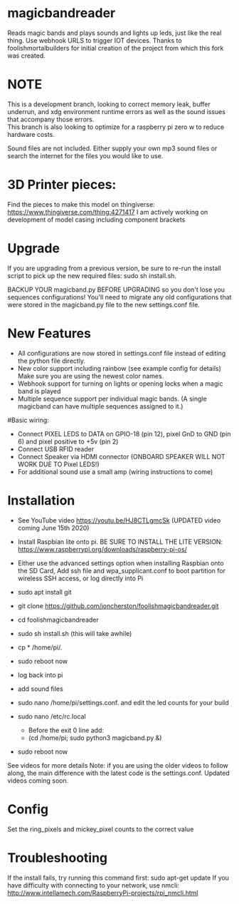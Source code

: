 # magicbandreader
Reads magic bands and plays sounds and lights up leds, just like the real thing.
Use webhook URLS to trigger IOT devices.
Thanks to foolishmortalbuilders for initial creation of the project from which this fork was created.

# NOTE
This is a development branch, looking to correct memory leak, buffer underrun, and xdg environment runtime errors as well as the sound issues that accompany those errors.  
This branch is also looking to optimize for a raspberry pi zero w to reduce hardware costs.

Sound files are not included. Either supply your own mp3 sound files or search the internet for the files you would like to use.

# 3D Printer pieces:
Find the pieces to make this model on thingiverse:
https://www.thingiverse.com/thing:4271417
I am actively working on development of model casing including component brackets

# Upgrade
If you are upgrading from a previous version, be sure to re-run the install script to pick up the new required files:
sudo sh install.sh. 

BACKUP YOUR magicband.py BEFORE UPGRADING so you don't lose you sequences configurations! You'll need to migrate any old configurations that were stored in the magicband.py file to the new settings.conf file.

# New Features

* All configurations are now stored in settings.conf file instead of editing the python file directly.
* New color support including rainbow (see example config for details) Make sure you are using the newest color names.
* Webhook support for turning on lights or opening locks when a magic band is played
* Multiple sequence support per individual magic bands. (A single magicband can have multiple sequences assigned to it.)

#Basic wiring:
* Connect PIXEL LEDS to  DATA on GPIO-18 (pin 12), pixel GnD to GND (pin 6) and pixel positive to +5v (pin 2)
* Connect USB RFID reader
* Connect Speaker via HDMI connector (ONBOARD SPEAKER WILL NOT WORK DUE TO Pixel LEDS!)
* For additional sound use a small amp (wiring instructions to come)

# Installation

* See YouTube video https://youtu.be/HJ8CTLgmcSk  (UPDATED video coming June 15th 2020) 

* Install Raspbian lite onto pi. BE SURE TO INSTALL THE LITE VERSION: https://www.raspberrypi.org/downloads/raspberry-pi-os/ 
* Either use the advanced settings option when installing Raspbian onto the SD Card, Add ssh file and wpa_supplicant.conf to boot partition for wireless SSH access, or log directly into Pi
* sudo apt install git
* git clone https://github.com/joncherston/foolishmagicbandreader.git
* cd foolishmagicbandreader
* sudo sh install.sh  (this will take awhile)
* cp * /home/pi/.
* sudo reboot now
* log back into pi
* add sound files
* sudo nano /home/pi/settings.conf. and edit the led counts for your build
* sudo nano /etc/rc.local
  * Before the exit 0 line add:
  * (cd /home/pi; sudo python3 magicband.py &)
* sudo reboot now

See videos for more details
Note: if you are using the older videos to follow along, the main difference with the latest code is the settings.conf. Updated videos coming soon. 

# Config

Set the ring_pixels and mickey_pixel counts to the correct value

# Troubleshooting

If the install fails, try running this command first:
sudo apt-get update
If you have difficulty with connecting to your network, use nmcli: http://www.intellamech.com/RaspberryPi-projects/rpi_nmcli.html



